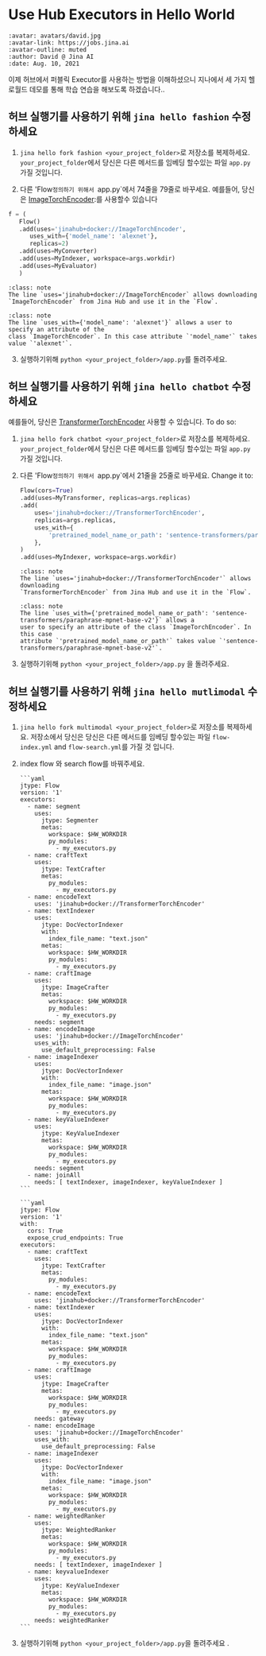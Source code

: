# Use Hub Executors in Hello World

```{article-info}
:avatar: avatars/david.jpg
:avatar-link: https://jobs.jina.ai
:avatar-outline: muted
:author: David @ Jina AI
:date: Aug. 10, 2021
```


이제 허브에서 퍼블릭 Executor를 사용하는 방법을 이해하셨으니 지나에서 세 가지 헬로월드 데모를 통해 학습 연습을 해보도록 하겠습니다..

## 허브 실행기를 사용하기 위해 `jina hello fashion` 수정하세요 

1)  `jina hello fork fashion <your_project_folder>`로 저장소를 복제하세요.  `your_project_folder`에서 당신은 다른 메서드를 임베딩 할수있는 파일 `app.py` 가질 것입니다.

2)  다른 'Flow`정의하기 위해서 `app.py`에서 74줄을 79줄로 바꾸세요. 예를들어, 당신은
    [ImageTorchEncoder](https://github.com/jina-ai/executor-image-torch-encoder):를 사용할수 있습니다

   ```python
   f = (
      Flow()
      .add(uses='jinahub+docker://ImageTorchEncoder',
         uses_with={'model_name': 'alexnet'},
         replicas=2)
      .add(uses=MyConverter)
      .add(uses=MyIndexer, workspace=args.workdir)
      .add(uses=MyEvaluator)
      )
   ```
   ````{admonition} Note 
   :class: note
   The line `uses='jinahub+docker://ImageTorchEncoder` allows downloading
   `ImageTorchEncoder` from Jina Hub and use it in the `Flow`.
   ````
       
   ````{admonition} Note
   :class: note
   The line `uses_with={'model_name': 'alexnet'}` allows a user to specify an attribute of the
   class `ImageTorchEncoder`. In this case attribute `'model_name'` takes value `'alexnet'`.
   ````
    
3) 실행하기위해  `python <your_project_folder>/app.py`를 돌려주세요.

## 허브 실행기를 사용하기 위해 `jina hello chatbot` 수정하세요 
 

예를들어, 당신은
 [TransformerTorchEncoder](https://github.com/jina-ai/executor-transformer-torch-encoder) 사용할 수 있습니다. To do so:

1) `jina hello fork chatbot <your_project_folder>`로 저장소를 복제하세요.  `your_project_folder`에서 당신은 다른 메서드를 임베딩 할수있는 파일 `app.py` 가질 것입니다.

2) 다른 'Flow`정의하기 위해서 `app.py`에서 21줄을 25줄로 바꾸세요. Change it to:
    ```python
    Flow(cors=True)
    .add(uses=MyTransformer, replicas=args.replicas)
    .add(
        uses='jinahub+docker://TransformerTorchEncoder',
        replicas=args.replicas,
        uses_with={
            'pretrained_model_name_or_path': 'sentence-transformers/paraphrase-mpnet-base-v2'
        },
    )
    .add(uses=MyIndexer, workspace=args.workdir)
    ```
  
   ````{admonition} Note
   :class: note
   The line `uses='jinahub+docker://TransformerTorchEncoder'` allows downloading
   `TransformerTorchEncoder` from Jina Hub and use it in the `Flow`.
   ````
   ````{admonition} Note
   :class: note
   The line `uses_with={'pretrained_model_name_or_path': 'sentence-transformers/paraphrase-mpnet-base-v2'}` allows a
   user to specify an attribute of the class `ImageTorchEncoder`. In this case
   attribute `'pretrained_model_name_or_path'` takes value `'sentence-transformers/paraphrase-mpnet-base-v2'`.
   ````

3) 실행하기위해 `python <your_project_folder>/app.py` 을 돌려주세요.
    


##  허브 실행기를 사용하기 위해 `jina hello mutlimodal` 수정하세요 

1)  `jina hello fork multimodal <your_project_folder>`로 저장소를 복제하세요. 저장소에서 당신은 
     당신은 다른 메서드를 임베딩 할수있는 파일 `flow-index.yml` and `flow-search.yml`를 가질 것 입니다.
    
2) index flow 와 search flow를 바꿔주세요.
   ````{tab} flow-index.yml
   ```yaml
   jtype: Flow
   version: '1'
   executors:
     - name: segment
       uses:
         jtype: Segmenter
         metas:
           workspace: $HW_WORKDIR
           py_modules:
             - my_executors.py
     - name: craftText
       uses:
         jtype: TextCrafter
         metas:
           py_modules:
             - my_executors.py
     - name: encodeText
       uses: 'jinahub+docker://TransformerTorchEncoder'
     - name: textIndexer
       uses:
         jtype: DocVectorIndexer
         with:
           index_file_name: "text.json"
         metas:
           workspace: $HW_WORKDIR
           py_modules:
             - my_executors.py
     - name: craftImage
       uses:
         jtype: ImageCrafter
         metas:
           workspace: $HW_WORKDIR
           py_modules:
             - my_executors.py
       needs: segment
     - name: encodeImage
       uses: 'jinahub+docker://ImageTorchEncoder'
       uses_with:
         use_default_preprocessing: False
     - name: imageIndexer
       uses:
         jtype: DocVectorIndexer
         with:
           index_file_name: "image.json"
         metas:
           workspace: $HW_WORKDIR
           py_modules:
             - my_executors.py
     - name: keyValueIndexer
       uses:
         jtype: KeyValueIndexer
         metas:
           workspace: $HW_WORKDIR
           py_modules:
             - my_executors.py
       needs: segment
     - name: joinAll
       needs: [ textIndexer, imageIndexer, keyValueIndexer ]
   ```
   ````
   
   ````{tab} flow-search.yml
   ```yaml
   jtype: Flow
   version: '1'
   with:
     cors: True
     expose_crud_endpoints: True
   executors:
     - name: craftText
       uses:
         jtype: TextCrafter
         metas:
           py_modules:
             - my_executors.py
     - name: encodeText
       uses: 'jinahub+docker://TransformerTorchEncoder'
     - name: textIndexer
       uses:
         jtype: DocVectorIndexer
         with:
           index_file_name: "text.json"
         metas:
           workspace: $HW_WORKDIR
           py_modules:
             - my_executors.py
     - name: craftImage
       uses:
         jtype: ImageCrafter
         metas:
           workspace: $HW_WORKDIR
           py_modules:
             - my_executors.py
       needs: gateway
     - name: encodeImage
       uses: 'jinahub+docker://ImageTorchEncoder'
       uses_with:
         use_default_preprocessing: False
     - name: imageIndexer
       uses:
         jtype: DocVectorIndexer
         with:
           index_file_name: "image.json"
         metas:
           workspace: $HW_WORKDIR
           py_modules:
             - my_executors.py
     - name: weightedRanker
       uses:
         jtype: WeightedRanker
         metas:
           workspace: $HW_WORKDIR
           py_modules:
             - my_executors.py
       needs: [ textIndexer, imageIndexer ]
     - name: keyvalueIndexer
       uses:
         jtype: KeyValueIndexer
         metas:
           workspace: $HW_WORKDIR
           py_modules:
             - my_executors.py 
       needs: weightedRanker
   ```
   ````
3) 실행하기위해 `python <your_project_folder>/app.py`을 돌려주세요 .


